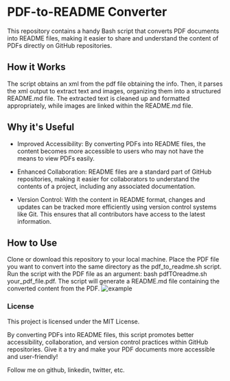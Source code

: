 # PDF-to-README Converter
This repository contains a handy Bash script that converts PDF documents into README files, making it easier to share and understand the content of PDFs directly on GitHub repositories.

## How it Works
The script obtains an xml from the pdf file obtaining the info. Then, it parses the xml output to extract text and images, organizing them into a structured README.md file. The extracted text is cleaned up and formatted appropriately, while images are linked within the README.md file.

## Why it's Useful
* Improved Accessibility: By converting PDFs into README files, the content becomes more accessible to users who may not have the means to 
view PDFs easily.

* Enhanced Collaboration: README files are a standard part of GitHub repositories, making it easier for collaborators to understand the contents of a project, including any associated documentation.
* Version Control: With the content in README format, changes and updates can be tracked more efficiently using version control systems like Git. This ensures that all contributors have access to the latest information.

## How to Use
Clone or download this repository to your local machine.
Place the PDF file you want to convert into the same directory as the pdf_to_readme.sh script.
Run the script with the PDF file as an argument: bash pdfTOreadme.sh your_pdf_file.pdf.
The script will generate a README.md file containing the converted content from the PDF.
![example](demo.gif)

### License
This project is licensed under the MIT License.

By converting PDFs into README files, this script promotes better accessibility, collaboration, and version control practices within GitHub repositories. Give it a try and make your PDF documents more accessible and user-friendly!

Follow me on github, linkedin, twitter, etc.

